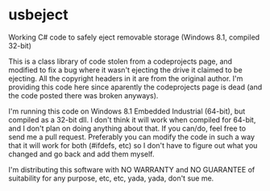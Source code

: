 # usbeject
Working C# code to safely eject removable storage (Windows 8.1, compiled 32-bit)

This is a class library of code stolen from a codeprojects page, and modified to fix a bug where it wasn't ejecting the drive it
claimed to be ejecting. All the copyright headers in it are from the original author. I'm providing this code here since aparently
the codeprojects page is dead (and the code posted there was broken anyways). 

I'm running this code on Windows 8.1 Embedded Industrial (64-bit), but compiled as a 32-bit dll. I don't think it will work when
compiled for 64-bit, and I don't plan on doing anything about that. If you can/do, feel free to send me a pull request. Preferably
you can modify the code in such a way that it will work for both (#ifdefs, etc) so I don't have to figure out what you changed and
go back and add them myself. 

I'm distributing this software with NO WARRANTY and NO GUARANTEE of suitability for any purpose, etc, etc, yada, yada, don't sue me.
